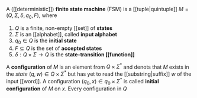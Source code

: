 
A ([[deterministic]]) **finite state machine** (FSM) is a [[tuple|quintuple]] $M =(Q, \Sigma, \delta, q_{0}, F)$, where 

1. $Q$ is a finite, non-empty [[set]] of **states**
2. $\Sigma$ is an [[alphabet]], called **input alphabet**
3. $q_{0}\in Q$ is the **initial state**
4. $F\subseteq Q$ is the set of **accepted states**
5. $\delta:Q \times\Sigma \to Q$ is the **state-transition [[function]]**

A **configuration** of $M$ is an element from $Q\times\Sigma^*$ and denots that $M$ exists in the *state* $(q, w) \in Q \times \Sigma^*$ but has yet to read the [[substring|suffix]] $w$ of the input [[word]]. A configuration $(q_{0}, x)\in q_{0} \times\Sigma^*$ is called **initial configuration** of $M$ on $x$. Every configuration in $Q$
